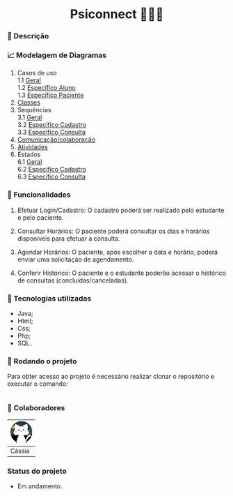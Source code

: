<h1 align="center">Psiconnect 👩🏻‍⚕️</h1>

### 📑 Descrição

### 📈 Modelagem de Diagramas

1. Casos de uso
   <br>
    1.1 [Geral](modelagem/diagramas/casos-de-uso/geral.png)
   <br>
    1.2 [Específico Aluno](modelagem/diagramas/casos-de-uso/especificacao-aluno.png)
   <br>
    1.3 [Específico Paciente](modelagem/diagramas/casos-de-uso/especificacao-paciente.png)
2. [Classes](modelagem/diagramas/classes/diagramaClasses.png)
3. Sequências
    <br>
    3.1 [Geral](modelagem/diagramas/sequencia/sequenciaGeral.png)
    <br>
    3.2 [Específico Cadastro](modelagem/diagramas/sequencia/sequenciaCadastro.png)
    <br>
    3.3 [Específico Consulta](modelagem/diagramas/sequencia/sequenciaConsulta.png)
4. [Comunicação/colaboração](modelagem/diagramas/comunicacao/diagramaComunicacao.png)
5. [Atividades](modelagem/diagramas/atividades/geral.png)
6. Estados
    <br>
    6.1 [Geral](modelagem/diagramas/estados/estadosGeral.png)
    <br>
    6.2 [Específico Cadastro](modelagem/diagramas/estados/estadosCadastro.png)
    <br>
    6.3 [Específico Consulta](modelagem/diagramas/estados/estadosConsulta.png)

### 📌 Funcionalidades

1. Efetuar Login/Cadastro: O cadastro poderá ser realizado pelo estudante e pelo paciente.

2. Consultar Horários: O paciente poderá consultar os dias e horários disponíveis para efetuar a consulta.

3. Agendar Horários: O paciente, após escolher a data e horário, poderá enviar uma solicitação de agendamento.

4. Conferir Histórico: O paciente e o estudante poderão acessar o histórico de consultas (concluídas/canceladas).

### 🔧 Tecnologias utilizadas

- Java;
- Html;
- Css;
- Php;
- SQL.

### 🚀 Rodando o projeto

Para obter acesso ao projeto é necessário realizar clonar o repositório e executar o comando:

```

```

### 🤝 Colaboradores

|[<img src="modelagem/imagens/colaboradores/perfil_cassia.png" alt="cassia" width="50"/>](https://github.com/CassiaAlthman)|
|-|
|Cássia|

### Status do projeto

- Em andamento.
